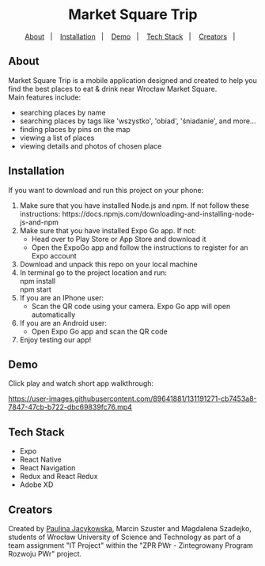 <h1 align='center'>
  <strong>Market Square Trip</strong>
</h1>

<p align='center'>
  <a href='#about'>About</a>&nbsp;&nbsp;&nbsp;|&nbsp;&nbsp;&nbsp;
  <a href='#installation'>Installation</a>&nbsp;&nbsp;&nbsp;|&nbsp;&nbsp;&nbsp;
  <a href='#demo'>Demo</a>&nbsp;&nbsp;&nbsp;|&nbsp;&nbsp;&nbsp;
  <a href='#tech-stack'>Tech Stack</a>&nbsp;&nbsp;&nbsp;|&nbsp;&nbsp;&nbsp;
  <a href='#creators'>Creators</a>&nbsp;&nbsp;&nbsp;|&nbsp;&nbsp;&nbsp;
</p>

## About

<p>
  Market Square Trip is a mobile application designed and created to help you find the best places to eat & drink near Wrocław Market Square.<br>
  Main features include: 
  <ul>
    <li>searching places by name</li>
    <li>searching places by tags like 'wszystko', 'obiad', 'śniadanie', and more...</li>
    <li>finding places by pins on the map</li>
    <li>viewing a list of places</li>
    <li>viewing details and photos of chosen place</li>
  </ul>
</p>

## Installation 

If you want to download and run this project on your phone: 

<ol>
  <li>Make sure that you have installed Node.js and npm. If not follow these instructions: https://docs.npmjs.com/downloading-and-installing-node-js-and-npm </li>
  <li>Make sure that you have installed Expo Go app. If not: 
    <br>
    <ul>
      <li>Head over to Play Store or App Store and download it</li>
      <li>Open the ExpoGo app and follow the instructions to register for an Expo account</li>
    </ul>
  <li>Download and unpack this repo on your local machine</li>
  <li>In terminal go to the project location and run: 
    <br>npm install
    <br>npm start
  </li>
  <li>If you are an IPhone user: 
    <ul>
      <li>Scan the QR code using your camera. Expo Go app will open automatically</li>
    </ul>
  </li>
  <li>If you are an Android user: 
    <ul>
      <li>Open Expo Go app and scan the QR code</li>
    </ul>
  </li>
  <li>Enjoy testing our app!</li>
</ol>

## Demo 

Click play and watch short app walkthrough:

https://user-images.githubusercontent.com/89641881/131191271-cb7453a8-7847-47cb-b722-dbc69839fc76.mp4

## Tech Stack

<ul>
  <li>Expo</li>
  <li>React Native</li>
  <li>React Navigation</li>
  <li>Redux and React Redux</li>
  <li>Adobe XD</li>
</ul>
  
## Creators
Created by [Paulina Jacykowska](https://github.com/paulinabjacykowska), Marcin Szuster and Magdalena Szadejko, students of Wrocław University of Science and Technology as part of a team assignment "IT Project" within the "ZPR PWr - Zintegrowany Program Rozwoju PWr" project.
